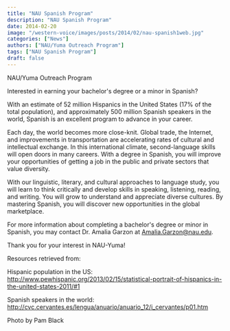```yaml
---
title: "NAU Spanish Program"
description: "NAU Spanish Program"
date: 2014-02-20
image: "/western-voice/images/posts/2014/02/nau-spanish1web.jpg"
categories: ["News"]
authors: ["NAU/Yuma Outreach Program"]
tags: ["NAU Spanish Program"]
draft: false
---
```

NAU/Yuma Outreach Program

Interested in earning your bachelor's degree or a minor in Spanish?

With an estimate of 52 million Hispanics in the United States (17% of the total population), and approximately 500 million Spanish speakers in the world, Spanish is an excellent program to advance in your career.

Each day, the world becomes more close-knit. Global trade, the Internet, and improvements in transportation are accelerating rates of cultural and intellectual exchange. In this international climate, second-language skills will open doors in many careers. With a degree in Spanish, you will improve your opportunities of getting a job in the public and private sectors that value diversity.

With our linguistic, literary, and cultural approaches to language study, you will learn to think critically and develop skills in speaking, listening, reading, and writing. You will grow to understand and appreciate diverse cultures. By mastering Spanish, you will discover new opportunities in the global marketplace.

For more information about completing a bachelor's degree or minor in Spanish, you may contact Dr. Amalia Garzon at Amalia.Garzon@nau.edu.

Thank you for your interest in NAU-Yuma!

Resources retrieved from:

Hispanic population in the US: http://www.pewhispanic.org/2013/02/15/statistical-portrait-of-hispanics-in-the-united-states-2011/#1

Spanish speakers in the world: http://cvc.cervantes.es/lengua/anuario/anuario_12/i_cervantes/p01.htm

Photo by Pam Black